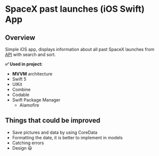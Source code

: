 # SpaceX past launches (iOS Swift) App

## Overview
Simple iOS app, displays information about all past SpaceX launches from [API](https://github.com/r-spacex/SpaceX-API) with search and sort.

**✅ Used in project:**
- **MVVM** architecture
- Swift 5
- UIKit
- Combine
- Codable
- Swift Package Manager
  - Alamofire

## Things that could be improved
- Save pictures and data by using CoreData
- Formatting the date, it is better to implement in models
- Catching errors
- Design 😃


